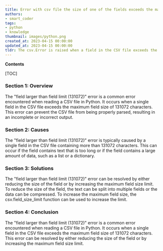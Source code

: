 ```yaml
---
title: Error with csv file the size of one of the fields exceeds the maximum allowed limit of 131072
authors:
- smart_coder
tags:
- python
- knowledge
thumbnail: images/python.png
created_at: 2023-04-15 00:00:00
updated_at: 2023-04-15 00:00:00
tldr: The csv.Error is raised when a field in the CSV file exceeds the maximum field size limit of 131072 bytes.
---
```


**Contents**

[TOC]

### Section 1: Overview
The "field larger than field limit (131072)" error is a common error encountered when reading a CSV file in Python. It occurs when a single field in the CSV file exceeds the maximum field size of 131072 characters. This error can prevent the CSV file from being properly parsed, resulting in an incomplete or incorrect output.

### Section 2: Causes
The "field larger than field limit (131072)" error is typically caused by a single field in the CSV file containing more than 131072 characters. This can occur if the field contains text that is too long or if the field contains a large amount of data, such as a list or a dictionary.

### Section 3: Solutions
The "field larger than field limit (131072)" error can be resolved by either reducing the size of the field or by increasing the maximum field size limit. To reduce the size of the field, the text can be split into multiple fields or the data can be compressed. To increase the maximum field size, the csv.field_size_limit function can be used to increase the limit.

### Section 4: Conclusion
The "field larger than field limit (131072)" error is a common error encountered when reading a CSV file in Python. It occurs when a single field in the CSV file exceeds the maximum field size of 131072 characters. This error can be resolved by either reducing the size of the field or by increasing the maximum field size limit.
